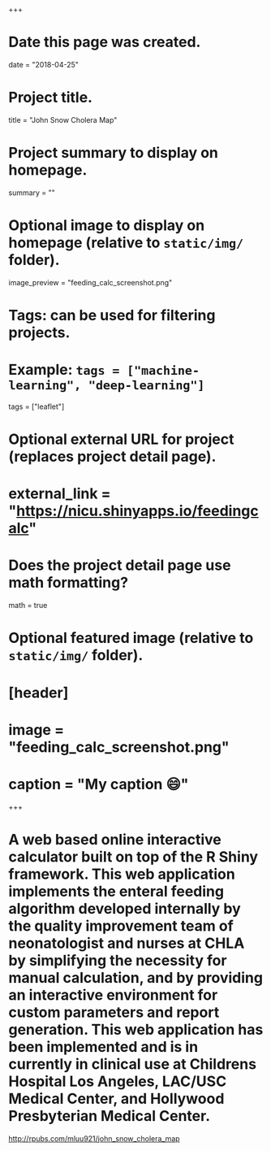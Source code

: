+++
# Date this page was created.
date = "2018-04-25"

# Project title.
title = "John Snow Cholera Map"

# Project summary to display on homepage.
summary = ""

# Optional image to display on homepage (relative to `static/img/` folder).
image_preview = "feeding_calc_screenshot.png"

# Tags: can be used for filtering projects.
# Example: `tags = ["machine-learning", "deep-learning"]`
tags = ["leaflet"]

# Optional external URL for project (replaces project detail page).
# external_link = "https://nicu.shinyapps.io/feedingcalc"

# Does the project detail page use math formatting?
math = true

# Optional featured image (relative to `static/img/` folder).
# [header]
# image = "feeding_calc_screenshot.png"
# caption = "My caption :smile:"

+++

# A web based online interactive calculator built on top of the R Shiny framework. This web application implements the enteral feeding algorithm developed internally by the quality improvement team of neonatologist and nurses at CHLA by simplifying the necessity for manual calculation, and by providing an interactive environment for custom parameters and report generation. This web application has been implemented and is in currently in clinical use at Childrens Hospital Los Angeles, LAC/USC Medical Center, and Hollywood Presbyterian Medical Center.

http://rpubs.com/mluu921/john_snow_cholera_map


